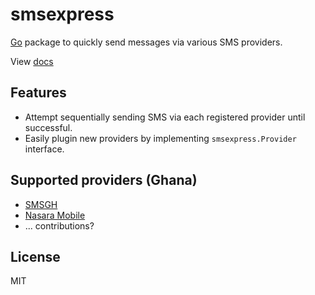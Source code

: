# smsexpress

[Go](https://golang.org) package to quickly send messages via various SMS providers.

View [docs](https://godoc.org/github.com/samora/smsexpress)

## Features

* Attempt sequentially sending SMS via each registered provider until successful.
* Easily plugin new providers by implementing `smsexpress.Provider` interface.

## Supported providers (Ghana)

* [SMSGH](http://www.smsgh.com)
* [Nasara Mobile](http://www.nasaramobile.com)
* ... contributions?


## License

MIT